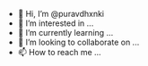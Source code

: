 - 👋 Hi, I’m @puravdhxnki
- 👀 I’m interested in ...
- 🌱 I’m currently learning ...
- 💞️ I’m looking to collaborate on ...
- 📫 How to reach me ...

<!---
puravdhxnki/puravdhxnki is a ✨ special ✨ repository because its `README.md` (this file) appears on your GitHub profile.
You can click the Preview link to take a look at your changes.
--->
